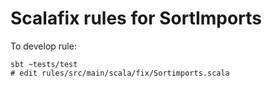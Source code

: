 # Scalafix rules for SortImports

To develop rule:
```
sbt ~tests/test
# edit rules/src/main/scala/fix/Sortimports.scala
```
